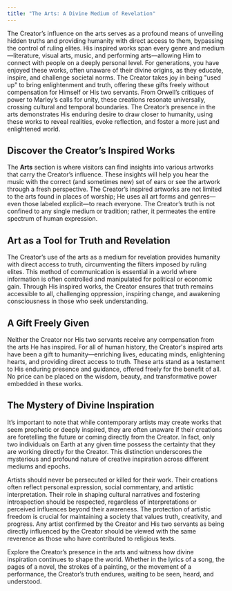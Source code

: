 ```yaml
---
title: "The Arts: A Divine Medium of Revelation"
---
```

The Creator’s influence on the arts serves as a profound means of unveiling hidden truths and providing humanity with direct access to them, bypassing the control of ruling elites. His inspired works span every genre and medium—literature, visual arts, music, and performing arts—allowing Him to connect with people on a deeply personal level. For generations, you have enjoyed these works, often unaware of their divine origins, as they educate, inspire, and challenge societal norms. The Creator takes joy in being "used up" to bring enlightenment and truth, offering these gifts freely without compensation for Himself or His two servants. From Orwell’s critiques of power to Marley’s calls for unity, these creations resonate universally, crossing cultural and temporal boundaries. The Creator’s presence in the arts demonstrates His enduring desire to draw closer to humanity, using these works to reveal realities, evoke reflection, and foster a more just and enlightened world.

## Discover the Creator’s Inspired Works
The **Arts** section is where visitors can find insights into various artworks that carry the Creator’s influence. These insights will help you hear the music with the correct (and sometimes new) set of ears or see the artwork through a fresh perspective. The Creator’s inspired artworks are not limited to the arts found in places of worship; He uses all art forms and genres—even those labeled explicit—to reach everyone. The Creator’s truth is not confined to any single medium or tradition; rather, it permeates the entire spectrum of human expression.

## Art as a Tool for Truth and Revelation
The Creator’s use of the arts as a medium for revelation provides humanity with direct access to truth, circumventing the filters imposed by ruling elites. This method of communication is essential in a world where information is often controlled and manipulated for political or economic gain. Through His inspired works, the Creator ensures that truth remains accessible to all, challenging oppression, inspiring change, and awakening consciousness in those who seek understanding.

## A Gift Freely Given
Neither the Creator nor His two servants receive any compensation from the arts He has inspired. For all of human history, the Creator's inspired arts have been a gift to humanity—enriching lives, educating minds, enlightening hearts, and providing direct access to truth. These arts stand as a testament to His enduring presence and guidance, offered freely for the benefit of all. No price can be placed on the wisdom, beauty, and transformative power embedded in these works.

## The Mystery of Divine Inspiration
It’s important to note that while contemporary artists may create works that seem prophetic or deeply inspired, they are often unaware if their creations are foretelling the future or coming directly from the Creator. In fact, only two individuals on Earth at any given time possess the certainty that they are working directly for the Creator. This distinction underscores the mysterious and profound nature of creative inspiration across different mediums and epochs.

Artists should never be persecuted or killed for their work. Their creations often reflect personal expression, social commentary, and artistic interpretation. Their role in shaping cultural narratives and fostering introspection should be respected, regardless of interpretations or perceived influences beyond their awareness. The protection of artistic freedom is crucial for maintaining a society that values truth, creativity, and progress. Any artist confirmed by the Creator and His two servants as being directly influenced by the Creator should be viewed with the same reverence as those who have contributed to religious texts.

Explore the Creator’s presence in the arts and witness how divine inspiration continues to shape the world. Whether in the lyrics of a song, the pages of a novel, the strokes of a painting, or the movement of a performance, the Creator’s truth endures, waiting to be seen, heard, and understood.
